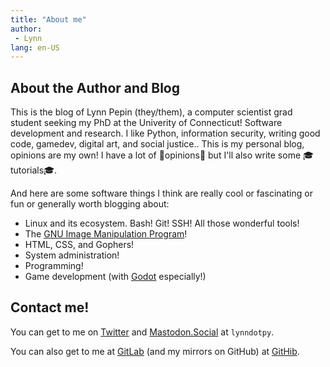 ```yaml
---
title: "About me"
author:
 - Lynn
lang: en-US
---
```


## About the Author and Blog

This is the blog of Lynn Pepin (they/them), a computer scientist grad student seeking my PhD at the Univerity of Connecticut! Software development and research. I like Python, information security, writing good code, gamedev, digital art, and social justice.. This is my personal blog, opinions are my own! I have a lot of 😬opinions😬 but I'll also write some 🎓tutorials🎓.

And here are some software things I think are really cool or fascinating or fun or generally worth blogging about:

* Linux and its ecosystem. Bash! Git! SSH! All those wonderful tools!
* The [GNU Image Manipulation Program](https://www.gimp.org/)!
* HTML, CSS, and Gophers!
* System administration!
* Programming!
* Game development (with [Godot](https://godotengine.org/) especially!)

## Contact me!

You can get to me on [Twitter](https://twitter.com/lynndotpy) and [Mastodon.Social](https://mastodon.social/web/accounts/1086597#) at `lynndotpy`.

You can also get to me at [GitLab](https://gitlab.com/lynnpepin) (and my mirrors on GitHub) at [GitHib](https://github.com/lynnpepin).
